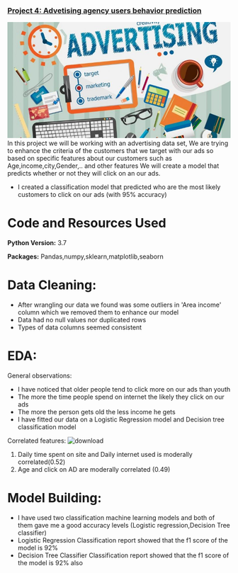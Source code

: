 ### [Project 4: Advetising agency users behavior prediction](https://github.com/Aellawah/Advetising-agency-users-behavior-prediction/blob/main/Advertising%20agency%20dataset.ipynb)

![](Advertising-Agencies-780x405.jpg)
In this project we will be working with an advertising data set, We are trying to enhance the criteria of the customers that we target with our ads so based on specific features about our customers such as Age,income,city,Gender,.. and other features We will create a model that predicts whether or not they will click on an our ads.

* I created a classification model that predicted who are the most likely customers to click on our ads (with 95% accuracy)
# Code and Resources Used

**Python Version:** 3.7

**Packages:** Pandas,numpy,sklearn,matplotlib,seaborn


# Data Cleaning:

* After wrangling our data we found was some outliers in 'Area income' column which we removed them to enhance our model
* Data had no null values nor duplicated rows
* Types of data columns seemed consistent

# EDA:

General observations:

* I have noticed that older people tend to click more on our ads than youth
* The more the time people spend on internet the likely they click on our ads
* The more the person gets old the less income he gets
* I have fitted our data on a Logistic Regression model and Decision tree classification model

Correlated features:
![download](https://user-images.githubusercontent.com/67180181/142350354-49239064-3cd0-44f8-8b76-3e4e19a10913.png)


1. Daily time spent on site and Daily internet used is moderally correlated(0.52)
2. Age and click on AD are moderally correlated (0.49)

# Model Building:

* I have used two classification machine learning models and both of them gave me a good accuracy levels (Logistic regression,Decision Tree classifier)
* Logistic Regression Classification report showed that the f1 score of the model is 92% 
* Decision Tree Classifier Classification report showed that the f1 score of the model is 92% also
